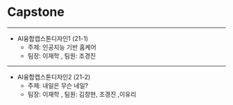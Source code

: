 # Capstone
---
- AI융합캡스톤디자인1 (21-1)
  - 주제: 인공지능 기반 홈케어
  - 팀장: 이재학 , 팀원: 조경진

---
- AI융합캡스톤디자인2 (21-2)
  - 주제: 내일은 무슨 네일?
  - 팀장: 이재학 , 팀원: 김창현, 조경진 ,이유리
